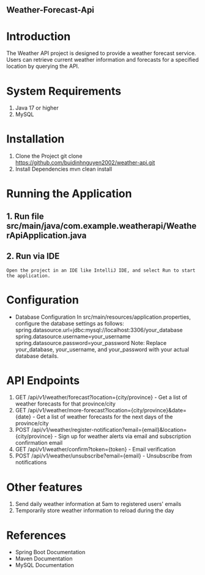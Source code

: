 ## Weather-Forecast-Api

# Introduction
The Weather API project is designed to provide a weather forecast service. Users can retrieve current weather information and forecasts for a specified location by querying the API.
# System Requirements
1. Java 17 or higher
2. MySQL
# Installation
1. Clone the Project
   git clone https://github.com/buidinhnguyen2002/weather-api.git
2. Install Dependencies
   mvn clean install
# Running the Application
 ## 1. Run file src/main/java/com.example.weatherapi/WeatherApiApplication.java
 ## 2. Run via IDE
    Open the project in an IDE like IntelliJ IDE, and select Run to start the application.
# Configuration
 - Database Configuration
   In src/main/resources/application.properties, configure the database settings as follows:
   spring.datasource.url=jdbc:mysql://localhost:3306/your_database
   spring.datasource.username=your_username
   spring.datasource.password=your_password
  Note: Replace your_database, your_username, and your_password with your actual database details.
# API Endpoints
1. GET /api/v1/weather/forecast?location={city/province} - Get a list of weather forecasts for that province/city
2. GET /api/v1/weather/more-forecast?location={city/province}&date={date} - Get a list of weather forecasts for the next days of the province/city
3. POST /api/v1/weather/register-notification?email={email}&location={city/province} - Sign up for weather alerts via email and subscription confirmation email
4. GET /api/v1/weather/confirm?token={token} - Email verification
5. POST /api/v1/weather/unsubscribe?email={email} - Unsubscribe from notifications
# Other features
1. Send daily weather information at 5am to registered users' emails
2. Temporarily store weather information to reload during the day
# References
   - Spring Boot Documentation
   - Maven Documentation
   - MySQL Documentation
